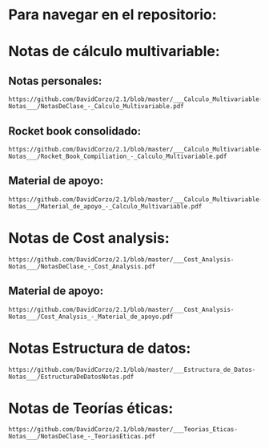 # Para navegar en el repositorio:

# Notas de cálculo multivariable: 
## Notas personales: 
```
https://github.com/DavidCorzo/2.1/blob/master/___Calculo_Multivariable-Notas___/NotasDeClase_-_Calculo_Multivariable.pdf
```
## Rocket book consolidado: 
```
https://github.com/DavidCorzo/2.1/blob/master/___Calculo_Multivariable-Notas___/Rocket_Book_Compiliation_-_Calculo_Multivariable.pdf
```

## Material de apoyo:
```
https://github.com/DavidCorzo/2.1/blob/master/___Calculo_Multivariable-Notas___/Material_de_apoyo_-_Calculo_Multivariable.pdf
```


# Notas de Cost analysis:
```
https://github.com/DavidCorzo/2.1/blob/master/___Cost_Analysis-Notas___/NotasDeClase_-_Cost_Analysis.pdf
```

## Material de apoyo:
```
https://github.com/DavidCorzo/2.1/blob/master/___Cost_Analysis-Notas___/Cost_Analysis_-_Material_de_apoyo.pdf
```

# Notas Estructura de datos:
```
https://github.com/DavidCorzo/2.1/blob/master/___Estructura_de_Datos-Notas___/EstructuraDeDatosNotas.pdf
```




# Notas de Teorías éticas:
```
https://github.com/DavidCorzo/2.1/blob/master/___Teorias_Eticas-Notas___/NotasDeClase_-_TeoriasEticas.pdf
```
